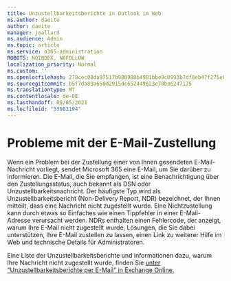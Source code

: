 ```yaml
---
title: Unzustellbarkeitsberichte in Outlook im Web
ms.author: daeite
author: daeite
manager: joallard
ms.audience: Admin
ms.topic: article
ms.service: o365-administration
ROBOTS: NOINDEX, NOFOLLOW
localization_priority: Normal
ms.custom: ''
ms.openlocfilehash: 278cec08da97517b980988b4981bbe9c0993b7df8eb47f275e8bb5572495916d
ms.sourcegitcommit: b5f7da89a650d2915dc652449623c78be6247175
ms.translationtype: MT
ms.contentlocale: de-DE
ms.lasthandoff: 08/05/2021
ms.locfileid: "53983194"
---
```

# <a name="issues-with-email-delivery"></a>Probleme mit der E-Mail-Zustellung

Wenn ein Problem bei der Zustellung einer von Ihnen gesendeten E-Mail-Nachricht vorliegt, sendet Microsoft 365 eine E-Mail, um Sie darüber zu informieren. Die E-Mail, die Sie empfangen, ist eine Benachrichtigung über den Zustellungsstatus, auch bekannt als DSN oder Unzustellbarkeitsnachricht. Der häufigste Typ wird als Unzustellbarkeitsbericht (Non-Delivery Report, NDR) bezeichnet, der Ihnen mitteilt, dass eine Nachricht nicht zugestellt wurde. Eine Nichtzustellung kann durch etwas so Einfaches wie einen Tippfehler in einer E-Mail-Adresse verursacht werden. NDRs enthalten einen Fehlercode, der anzeigt, warum Ihre E-Mail nicht zugestellt wurde, Lösungen, die Sie dabei unterstützen, Ihre E-Mail zustellen zu lassen, einen Link zu weiterer Hilfe im Web und technische Details für Administratoren.

Eine Liste der Unzustellbarkeitsberichte und informationen dazu, warum Ihre Nachricht nicht zugestellt wurde, finden Sie [unter "Unzustellbarkeitsberichte per E-Mail" in Exchange Online.](https://docs.microsoft.com/exchange/mail-flow-best-practices/non-delivery-reports-in-exchange-online/non-delivery-reports-in-exchange-online)
